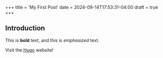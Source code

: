 +++
title = 'My First Post'
date = 2024-09-14T17:53:31-04:00
draft = true
+++
## Introduction

This is **bold** text, and this is *emphasized* text.

Visit the [Hugo](https://gohugo.io) website!
